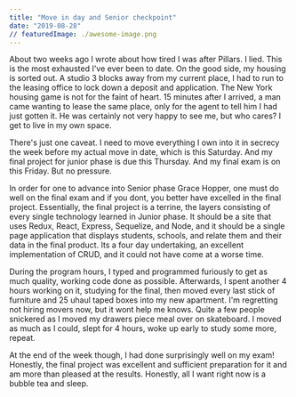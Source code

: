 ```yaml
---
title: "Move in day and Senior checkpoint"
date: "2019-08-28"
// featuredImage: ./awesome-image.png
---
```


About two weeks ago I wrote about how tired I was after Pillars. I lied. This
is the most exhausted I've ever been to date. On the good side, my housing is sorted out. A studio 3 blocks away from my current
place, I had to run to the leasing office to lock down a deposit and application. The New York housing game is not for the faint of heart. 15 minutes after I arrived,
a man came wanting to lease the same place, only for the agent to tell him I had just gotten it. He was certainly not very happy to see me, but who cares? I get to live in my own space.

There's just one caveat. I need to move everything I own into it in secrecy the week before my actual move in date, which is this Saturday. And my final project for junior phase is due this Thursday. And my final exam is on this Friday. But no pressure.

In order for one to advance into Senior phase Grace Hopper, one must do well on the final exam and if you dont, you better have excelled in the final project. Essentially, the final project is a terrine, the layers consisting of every single technology learned in Junior phase. It should be a site that uses Redux, React, Express, Sequelize, and Node, and it should be a single page application that displays students, schools, and relate them and their data in the final product. Its a four day undertaking, an excellent implementation of CRUD, and it could not have come at a worse time.

During the program hours, I typed and programmed furiously to get as much quality, working code done as possible. Afterwards, I spent another 4 hours working on it, studying for the final, then moved every last stick of furniture and 25 uhaul taped boxes into my new apartment. I'm regretting not hiring movers now, but it wont help me knows. Quite a few people snickered as I moved my drawers piece meal over on skateboard. I moved as much as I could, slept for 4 hours, woke up early to study some more, repeat.

At the end of the week though, I had done surprisingly well on my exam! Honestly, the final project was excellent and sufficient preparation for it and am more than pleased at the results. Honestly, all I want right now is a bubble tea and sleep.

